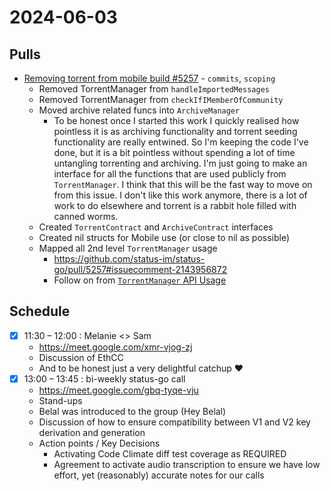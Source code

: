 # 2024-06-03

## Pulls

- [Removing torrent from mobile build #5257](https://github.com/status-im/status-go/pull/5257) - `commits`, `scoping`
  - Removed TorrentManager from `handleImportedMessages`
  - Removed TorrentManager from `checkIfIMemberOfCommunity`
  - Moved archive related funcs into `ArchiveManager`
    - To be honest once I started this work I quickly realised how pointless it is as archiving functionality and torrent seeding functionality are really entwined. So I'm keeping the code I've done, but it is a bit pointless without spending a lot of time untangling torrenting and archiving. I'm just going to make an interface for all the functions that are used publicly from `TorrentManager`. I think that this will be the fast way to move on from this issue. I don't like this work anymore, there is a lot of work to do elsewhere and torrent is a rabbit hole filled with canned worms.
  - Created `TorrentContract` and `ArchiveContract` interfaces
  - Created nil structs for Mobile use (or close to nil as possible)
  - Mapped all 2nd level `TorrentManager` usage
    - https://github.com/status-im/status-go/pull/5257#issuecomment-2143956872
    - Follow on from [`TorrentManager` API Usage](https://github.com/status-im/status-go/pull/5257#issuecomment-2142881649)

## Schedule

- [x] 11:30 – 12:00 : Melanie <> Sam
  - https://meet.google.com/xmr-vjog-zj
  - Discussion of EthCC
  - And to be honest just a very delightful catchup ❤️
- [x] 13:00 – 13:45 : bi-weekly status-go call
  - https://meet.google.com/gbq-tyqe-vju
  - Stand-ups
  - Belal was introduced to the group (Hey Belal)
  - Discussion of how to ensure compatibility between V1 and V2 key derivation and generation
  - Action points / Key Decisions
    - Activating Code Climate diff test coverage as REQUIRED
    - Agreement to activate audio transcription to ensure we have low effort, yet (reasonably) accurate notes for our calls
